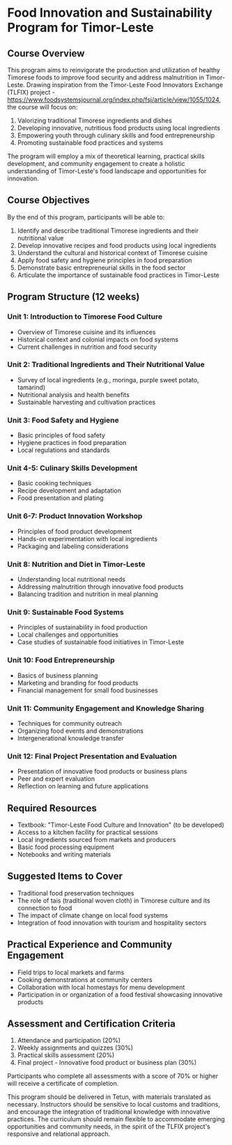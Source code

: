 # Food Innovation and Sustainability Program for Timor-Leste

## Course Overview

This program aims to reinvigorate the production and utilization of healthy Timorese foods to improve food security and address malnutrition in Timor-Leste. Drawing inspiration from the Timor-Leste Food Innovators Exchange (TLFIX) project - https://www.foodsystemsjournal.org/index.php/fsj/article/view/1055/1024, the course will focus on:

1. Valorizing traditional Timorese ingredients and dishes
2. Developing innovative, nutritious food products using local ingredients
3. Empowering youth through culinary skills and food entrepreneurship
4. Promoting sustainable food practices and systems

The program will employ a mix of theoretical learning, practical skills development, and community engagement to create a holistic understanding of Timor-Leste's food landscape and opportunities for innovation.

## Course Objectives

By the end of this program, participants will be able to:

1. Identify and describe traditional Timorese ingredients and their nutritional value
2. Develop innovative recipes and food products using local ingredients
3. Understand the cultural and historical context of Timorese cuisine
4. Apply food safety and hygiene principles in food preparation
5. Demonstrate basic entrepreneurial skills in the food sector
6. Articulate the importance of sustainable food practices in Timor-Leste

## Program Structure (12 weeks)

### Unit 1: Introduction to Timorese Food Culture
- Overview of Timorese cuisine and its influences
- Historical context and colonial impacts on food systems
- Current challenges in nutrition and food security

### Unit 2: Traditional Ingredients and Their Nutritional Value
- Survey of local ingredients (e.g., moringa, purple sweet potato, tamarind)
- Nutritional analysis and health benefits
- Sustainable harvesting and cultivation practices

### Unit 3: Food Safety and Hygiene
- Basic principles of food safety
- Hygiene practices in food preparation
- Local regulations and standards

### Unit 4-5: Culinary Skills Development
- Basic cooking techniques
- Recipe development and adaptation
- Food presentation and plating

### Unit 6-7: Product Innovation Workshop
- Principles of food product development
- Hands-on experimentation with local ingredients
- Packaging and labeling considerations

### Unit 8: Nutrition and Diet in Timor-Leste
- Understanding local nutritional needs
- Addressing malnutrition through innovative food products
- Balancing tradition and nutrition in meal planning

### Unit 9: Sustainable Food Systems
- Principles of sustainability in food production
- Local challenges and opportunities
- Case studies of sustainable food initiatives in Timor-Leste

### Unit 10: Food Entrepreneurship
- Basics of business planning
- Marketing and branding for food products
- Financial management for small food businesses

### Unit 11: Community Engagement and Knowledge Sharing
- Techniques for community outreach
- Organizing food events and demonstrations
- Intergenerational knowledge transfer

### Unit 12: Final Project Presentation and Evaluation
- Presentation of innovative food products or business plans
- Peer and expert evaluation
- Reflection on learning and future applications

## Required Resources

- Textbook: "Timor-Leste Food Culture and Innovation" (to be developed)
- Access to a kitchen facility for practical sessions
- Local ingredients sourced from markets and producers
- Basic food processing equipment
- Notebooks and writing materials

## Suggested Items to Cover

- Traditional food preservation techniques
- The role of tais (traditional woven cloth) in Timorese culture and its connection to food
- The impact of climate change on local food systems
- Integration of food innovation with tourism and hospitality sectors

## Practical Experience and Community Engagement

- Field trips to local markets and farms
- Cooking demonstrations at community centers
- Collaboration with local homestays for menu development
- Participation in or organization of a food festival showcasing innovative products

## Assessment and Certification Criteria

1. Attendance and participation (20%)
2. Weekly assignments and quizzes (30%)
3. Practical skills assessment (20%)
4. Final project - Innovative food product or business plan (30%)

Participants who complete all assessments with a score of 70% or higher will receive a certificate of completion.

This program should be delivered in Tetun, with materials translated as necessary. Instructors should be sensitive to local customs and traditions, and encourage the integration of traditional knowledge with innovative practices. The curriculum should remain flexible to accommodate emerging opportunities and community needs, in the spirit of the TLFIX project's responsive and relational approach.